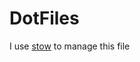 DotFiles
========

I use [stow](http://sametmax.com/regrouper-ses-fichiers-de-settings-avec-stow/) to manage this file
 
